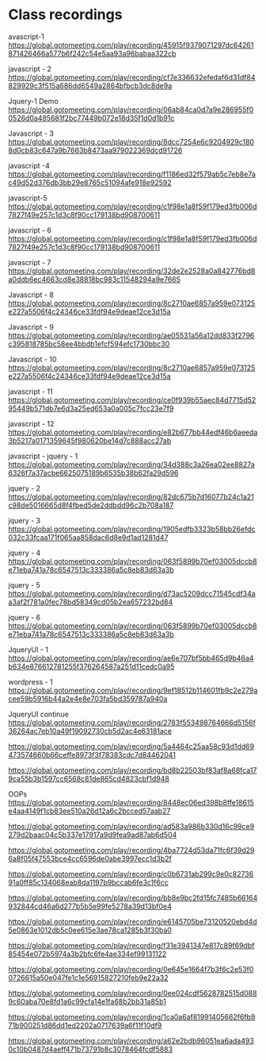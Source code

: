 # Class recordings
avascript-1
https://global.gotomeeting.com/play/recording/45915f9379071297dc64261871426466a577b6f242c54e5aa93a96babaa322cb

javascript - 2
https://global.gotomeeting.com/play/recording/cf7e336632efedaf6d31df84829929c3f515a686dd6549a2864bfbcb3dc8de9a

Jquery-1 Demo
https://global.gotomeeting.com/play/recording/06ab84ca0d7a9e286955f00526d0a485681f2bc77449b072e18d35f1d0d1b91c

Javascript - 3
https://global.gotomeeting.com/play/recording/8dcc7254e6c9204929c1808d0cb83c647a9b7663b8473aa979022369dcd91726

javascript -4
https://global.gotomeeting.com/play/recording/f1186ed32f579ab5c7eb8e7ac49d52d376db3bb29e8765c51094afe918e92592

javascript-5
https://global.gotomeeting.com/play/recording/c1f98e1a8f59f179ed3fb006d7827f49e257c1d3c8f90cc179138bd908700611 

javascript - 6
https://global.gotomeeting.com/play/recording/c1f98e1a8f59f179ed3fb006d7827f49e257c1d3c8f90cc179138bd908700611 

javascript - 7
https://global.gotomeeting.com/play/recording/32de2e2528a0a842776bd8a0ddb6ec4663cd8e38818bc983c11548294a9e7665

Javascript - 8
https://global.gotomeeting.com/play/recording/8c2710ae6857a959e073125e227a5506f4c24346ce33fdf94e9deae12ce3d15a

Javascript - 9
https://global.gotomeeting.com/play/recording/ae05531a56a12dd833f2796c395818785bc58ee4bbdb1efcf594efc1730bbc30  

Javascript - 10
https://global.gotomeeting.com/play/recording/8c2710ae6857a959e073125e227a5506f4c24346ce33fdf94e9deae12ce3d15a

javascript - 11
https://global.gotomeeting.com/play/recording/ce0f939b55aec84d7715d5295449b571db7e6d3a25ed653a0a005c7fcc23e7f9

javascript - 12
https://global.gotomeeting.com/play/recording/e82b677bb44edf46b6aeeda3b5217a0171359645f980620be14d7c888acc27ab

javascript - jquery - 1
https://global.gotomeeting.com/play/recording/34d388c3a26ea02ee8827a6326f7a37acbe6625075189b6535b38b62fa29d596

jquery - 2
https://global.gotomeeting.com/play/recording/82dc675b7d16077b24c1a21c98de5016665d8f4fbed5de2ddbdd96c2b708a187

jquery - 3
https://global.gotomeeting.com/play/recording/1905edfb3323b58bb26efdc032c33fcaa171f065aa858dac6d8e9d1ad1281d47

jquery - 4
https://global.gotomeeting.com/play/recording/063f5899b70ef03005dccb8e71eba741a78c6547513c333386a5c8eb83d63a3b

jquery - 5
https://global.gotomeeting.com/play/recording/d73ac5209dcc71545cdf34aa3af2f781a0fec78bd58349cd05b2ea657232bd84

jquery - 6
https://global.gotomeeting.com/play/recording/063f5899b70ef03005dccb8e71eba741a78c6547513c333386a5c8eb83d63a3b

JqueryUI - 1
https://global.gotomeeting.com/play/recording/ae6e707bf5bb465d9b46a4b634e876612781255f376264587a251d11cedc0a95

wordpress - 1
https://global.gotomeeting.com/play/recording/9ef18512b114601fb9c2e279acee59b5916b44a2e4e8e703fa5bd359787a940a

JqueryUI continue
https://global.gotomeeting.com/play/recording/2783f553498764666d5156f36264ac7eb10a49f19092730cb5d2ac4e63181ace

https://global.gotomeeting.com/play/recording/5a4464c25aa58c93d1dd69473574660b66ceffe8973f3f78383cdc7d84462041

https://global.gotomeeting.com/play/recording/bd8b22503bf83af8a68fca179ca55b3b1597cc6568c81de865cd4823cbf1d948

OOPs
https://global.gotomeeting.com/play/recording/8448ec06ed398b8ffe18615e4aa4149f1cb83ee510a26d12a6c2bcced57aab27

https://global.gotomeeting.com/play/recording/ad583a986b330d16c99ce9279d2baac04c5b337e17917a9d9fea9ad87ab6d504

https://global.gotomeeting.com/play/recording/4ba7724d53da71fc6f39d296a8f05f47553bce4cc6596de0abe3997ecc1d3b2f

https://global.gotomeeting.com/play/recording/c0b6731ab299c9e0c8273691a0ff85c134068eab8da1197b9bccab6fe3c1f6cc

https://global.gotomeeting.com/play/recording/bb8e9bc2fd15fc7485b66164932844cd46a6d277b5b5e99fe5278a39d13bf0e4


https://global.gotomeeting.com/play/recording/e6145705be73120520ebd4d5e0863e1012db5c0ee615e3ae78ca1285b3f30ba0

https://global.gotomeeting.com/play/recording/f31e3941347e817c89f69dbf85454e072b5974a3b2bfc6fe4ae334ef99131122

https://global.gotomeeting.com/play/recording/0e645e1664f7b3f6c2e53f00726615a50e047fe1c1e56915827210feb9e22a32

https://global.gotomeeting.com/play/recording/0ee024cdf5628782515d0889c60aba70e8fd1a6c99cfa14e1fa68b2bb31a85b1

https://global.gotomeeting.com/play/recording/1ca0a6af81991405662f6fb971b900251d86dd1ed2202a0717639a6f11f10df9

https://global.gotomeeting.com/play/recording/a62e2bdb96051ea6ada4930c10b0487d4aeff471b73791b8c3078464fcdf5883


